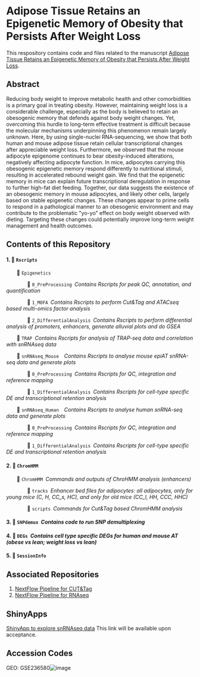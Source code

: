 # Adipose Tissue Retains an Epigenetic Memory of Obesity that Persists After Weight Loss

This respository contains code and files related to the manuscript [Adipose Tissue Retains an Epigenetic Memory of Obesity that Persists After Weight Loss](link).

## Abstract
Reducing body weight to improve metabolic health and other comorbidities is a primary goal in treating obesity. However, maintaining weight loss is a considerable challenge, especially as the body is believed to retain an obesogenic memory that defends against body weight changes. Yet, overcoming this hurdle to long-term effective treatment is difficult because the molecular mechanisms underpinning this phenomenon remain largely unknown. Here, by using single-nuclei RNA-sequencing, we show that both human and mouse adipose tissue retain cellular transcriptional changes after appreciable weight loss. Furthermore, we observed that the mouse adipocyte epigenome continues to bear obesity-induced alterations, negatively affecting adipocyte function. In mice, adipocytes carrying this obesogenic epigenetic memory respond differently to nutritional stimuli, resulting in accelerated rebound weight gain. We find that the epigenetic memory in mice can explain future transcriptional deregulation in response to further high-fat diet feeding. Together, our data suggests the existence of an obesogenic memory in mouse adipocytes, and likely other cells, largely based on stable epigenetic changes. These changes appear to prime cells to respond in a pathological manner to an obesogenic environment and may contribute to the problematic "yo-yo" effect on body weight observed with dieting. Targeting these changes could potentially improve long-term weight management and health outcomes.


## Contents of this Repository
#### 1. :file_folder: ```Rscripts```</p>
&emsp;&emsp;:file_folder: ```Epigenetics ```</p>
&emsp;&emsp;&emsp;&emsp;:file_folder: ```0_PreProcessing```&ensp;*Contains Rscripts for peak QC, annotation, and quantification*</p>
&emsp;&emsp;&emsp;&emsp;:file_folder: ```1_MOFA```&ensp;*Contains Rscripts to perform Cut&Tag and ATACseq based multi-omics factor analysis*</p>
&emsp;&emsp;&emsp;&emsp;:file_folder: ```2_DifferentialAnalysis```&ensp;*Contains Rscripts to perform differential analysis of promoters, enhancers, generate alluvial plots and do GSEA*</p>

&emsp;&emsp;:file_folder: ```TRAP```&ensp;*Contains Rscripts for analysis of TRAP-seq data and correlation with snRNAseq data*</p>

&emsp;&emsp;:file_folder: ```snRNAseq_Mouse ```&ensp;*Contains Rscripts to analyse mouse epiAT snRNA-seq data and generate plots*</p>
&emsp;&emsp;&emsp;&emsp;:file_folder: ```0_PreProcessing```&ensp;*Contains Rscripts for QC, integration and reference mapping*</p>
&emsp;&emsp;&emsp;&emsp;:file_folder: ```1_DifferentialAnalysis```&ensp;*Contains Rscripts for cell-type specific DE and transcriptional retention analysis*</p>

&emsp;&emsp;:file_folder: ```snRNAseq_Human ```&ensp;*Contains Rscripts to analyse human snRNA-seq data and generate plots*</p>
&emsp;&emsp;&emsp;&emsp;:file_folder: ```0_PreProcessing```&ensp;*Contains Rscripts for QC, integration and reference mapping*</p>
&emsp;&emsp;&emsp;&emsp;:file_folder: ```1_DifferentialAnalysis```&ensp;*Contains Rscripts for cell-type specific DE and transcriptional retention analysis*</p>

#### 2. :file_folder: ```ChromHMM```</p>
&emsp;&emsp;:file_folder: ```ChromHMM```&ensp;*Commands and outputs of ChroHMM analysis (enhancers)*</p>
&emsp;&emsp;&emsp;&emsp;:file_folder: ```tracks```&ensp;*Enhancer bed files for adipocytes: all adipocytes, only for young mice (C, H, CC_s, HC), and only for old mice (CC_l, HH, CCC, HHC)*</p>
&emsp;&emsp;&emsp;&emsp;:file_folder: ```scripts```&ensp;*Commands for Cut&Tag based ChromHMM analysis*</p>

#### 3. :file_folder: ```SNPdemux```&ensp;*Contains code to run SNP demultiplexing*</p>

#### 4. :file_folder: ```DEGs```&ensp;*Contains cell type specific DEGs for human and mouse AT (obese vs lean; weight loss vs lean)*</p>

#### 5. :file_folder: ```SessionInfo```</p>

## Associated Repositories 
1. [NextFlow Pipeline for CUT&Tag](https://github.com/vonMeyennLab/nf_cutntag)
2. [NextFlow Pipeline for RNAseq](https://github.com/vonMeyennLab/nf_rnaseq)


## ShinyApps
[ShinyApp to explore snRNAseq data](link) This link will be available upon acceptance.

## Accession Codes
GEO: GSE236580![image](https://github.com/user-attachments/assets/edab7a47-6b3e-4881-bfbf-3b1660748b6e)
